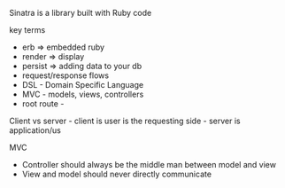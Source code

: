Sinatra is a library built with Ruby code

key terms
- erb => embedded ruby
- render => display 
- persist => adding data to your db
- request/response flows 
- DSL - Domain Specific Language
- MVC - models, views, controllers
- root route - 

Client vs server 
    - client is user is the requesting side 
    - server is application/us 

MVC 
- Controller should always be the middle man between model and view
- View and model should never directly communicate